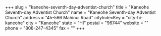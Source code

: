 +++
slug = "kaneohe-seventh-day-adventist-church"
title = "Kaneohe Seventh-day Adventist Church"
name = "Kaneohe Seventh-day Adventist Church"
address = "45-566 Mahinui Road"
cityIndexKey = "city-hi-kaneohe"
city = "Kaneohe"
state = "HI"
postal = "96744"
website = ""
phone = "808-247-4345"
fax = ""
+++
